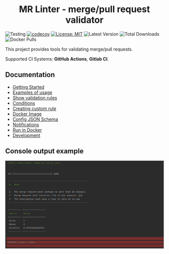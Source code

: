 <h1 align="center">MR Linter - merge/pull request validator</h1>

![Testing](https://github.com/ArtARTs36/php-merge-request-linter/workflows/Testing/badge.svg?branch=master)
[![codecov](https://codecov.io/gh/ArtARTs36/php-merge-request-linter/branch/master/graph/badge.svg?token=OGRWW81OHH)](https://codecov.io/gh/ArtARTs36/php-merge-request-linter)
[![License: MIT](https://img.shields.io/badge/License-MIT-yellow.svg)](https://opensource.org/licenses/MIT)
![Latest Version](https://img.shields.io/packagist/v/artarts36/merge-request-linter)
![Total Downloads](https://poser.pugx.org/artarts36/merge-request-linter/d/total.svg)
![Docker Pulls](https://img.shields.io/docker/pulls/artarts36/merge-request-linter)

This project provides tools for validating merge/pull requests.

Supported CI Systems: **GitHub Actions**, **Gitlab CI**.

## Documentation

* [Getting Started](docs/getting-started.md)
* [Examples of usage](docs/examples.md)
* [Show validation rules](docs/rules.md)
* [Conditions](docs/conditions.md)
* [Creating custom rule](docs/custom-rule.md)
* [Docker Image](https://hub.docker.com/repository/docker/artarts36/merge-request-linter)
* [Config JSON Schema](mr-linter-config-schema.json)
* [Notifications](docs/notifications.md)
* [Run in Docker](docs/run-in-docker.md)
* [Development](docs/development.md)

## Console output example

![Example](docs/output_example.png)
